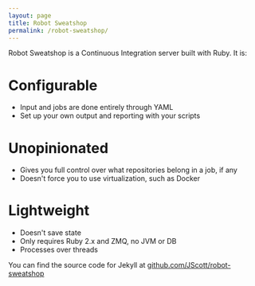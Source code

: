```yaml
---
layout: page
title: Robot Sweatshop
permalink: /robot-sweatshop/
---
```


Robot Sweatshop is a Continuous Integration server built with Ruby. It is:

# Configurable

- Input and jobs are done entirely through YAML
- Set up your own output and reporting with your scripts

# Unopinionated

- Gives you full control over what repositories belong in a job, if any
- Doesn't force you to use virtualization, such as Docker

# Lightweight

- Doesn't save state
- Only requires Ruby 2.x and ZMQ, no JVM or DB
- Processes over threads

You can find the source code for Jekyll at [github.com/JScott/robot-sweatshop](https://github.com/JScott/robot-sweatshop)
